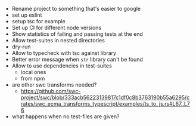 - Rename project to something that's easier to google
- set up eslint
- setup tsc for example
- Set up CI for different node versions
- Show statistics of failing and passing tests at the end
- Allow test-suites in nested directories
- dry-run
- Allow to typecheck with tsc against library
- Better error message when `str` library can't be found
- Allow to use dependencies in test-suites
  - local ones
  - from npm
- are other swc transforms needed?
  - https://github.com/swc-project/swc/blob/333acb56223139817c1df0c8b3763190b55a6295/crates/swc_ecma_transforms_typescript/examples/ts_to_js.rs#L67..L76
- what happens when no test-files are given?
